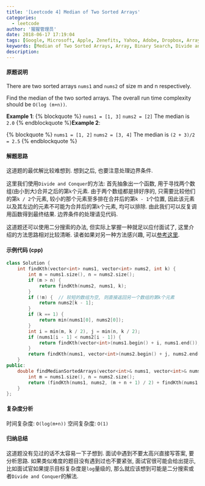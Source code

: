 ```yaml
---
title: '[Leetcode 4] Median of Two Sorted Arrays'
categories:
  - leetcode
author: '猩猩管理员'
date: 2018-06-17 17:19:04
tags: [Google, Microsoft, Apple, Zenefits, Yahoo, Adobe, Dropbox, Array, Binary Search, Divide and Conquer]
keywords: [Median of Two Sorted Arrays, Array, Binary Search, Divide and Conquer]
description:
---
```

#### 原题说明
There are two sorted arrays `nums1` and `nums2` of size m and n respectively.

Find the median of the two sorted arrays. The overall run time complexity should be `O(log (m+n))`.

**Example 1**:
{% blockquote %}
`nums1 = [1, 3]`
`nums2 = [2]`
The median is `2.0`
{% endblockquote %}**Example 2**:

{% blockquote %}
`nums1 = [1, 2]`
`nums2 = [3, 4]`
The median is `(2 + 3)/2 = 2.5`
{% endblockquote %}
#### 解题思路
这道题的最优解比较难想到. 想到之后, 也要注意处理边界条件.

这里我们使用`Divide and Conquer`的方法: 首先抽象出一个函数, 用于寻找两个数组(由小到大)合并之后的第`k`个元素. 由于两个数组都是排好序的, 只需要比较他们的第`k / 2`个元素, 较小的那个元素至多排在合并后的第`k - 1`个位置, 因此该元素以及其左边的元素不可能为合并后的第`k`个元素, 均可以排除. 由此我们可以反复调用函数得到最终结果. 边界条件的处理请见代码.
 
这道题还可以使用二分搜索的办法, 但实际上掌握一种就足以应付面试了, 这里介绍的方法思路相对比较清晰. 读者如果对另一种方法感兴趣, 可以[参考这里](https://leetcode.com/problems/median-of-two-sorted-arrays/discuss/2471/very-concise-ologminmn-iterative-solution-with-detailed-explanation).

#### 示例代码 (cpp)
```cpp
class Solution {
    int findKth(vector<int> nums1, vector<int> nums2, int k) {
        int m = nums1.size(), n = nums2.size();
        if (m > n) {
            return findKth(nums2, nums1, k);
        }
        if (!m) {  // 较短的数组为空, 则直接返回另一个数组的第k个元素
            return nums2[k - 1];
        }
        if (k == 1) {
            return min(nums1[0], nums2[0]);
        }
        int i = min(m, k / 2), j = min(n, k / 2);
        if (nums1[i - 1] < nums2[i - 1]) {
            return findKth(vector<int>(nums1.begin() + i, nums1.end()), nums2, k - i);
        }
        return findKth(nums1, vector<int>(nums2.begin() + j, nums2.end()), k - j);
    }
public:
    double findMedianSortedArrays(vector<int>& nums1, vector<int>& nums2) {
        int m = nums1.size(), n = nums2.size();
        return (findKth(nums1, nums2, (m + n + 1) / 2) + findKth(nums1, nums2, (m + n + 2) / 2)) / 2.0;
    }
};
```

#### 复杂度分析
时间复杂度: `O(log(m+n))`
空间复杂度: `O(1)`

#### 归纳总结
这道题没有见过的话不太容易一下子想到. 面试中遇到不要太高兴直接写答案, 要分析思路. 如果类似难度的题目没有遇到过也不要紧张, 面试官很可能会给出提示, 比如面试官如果提示目标复杂度是`log`量级的, 那么就应该想到可能是二分搜索或者`Divide and Conquer`的解法.  